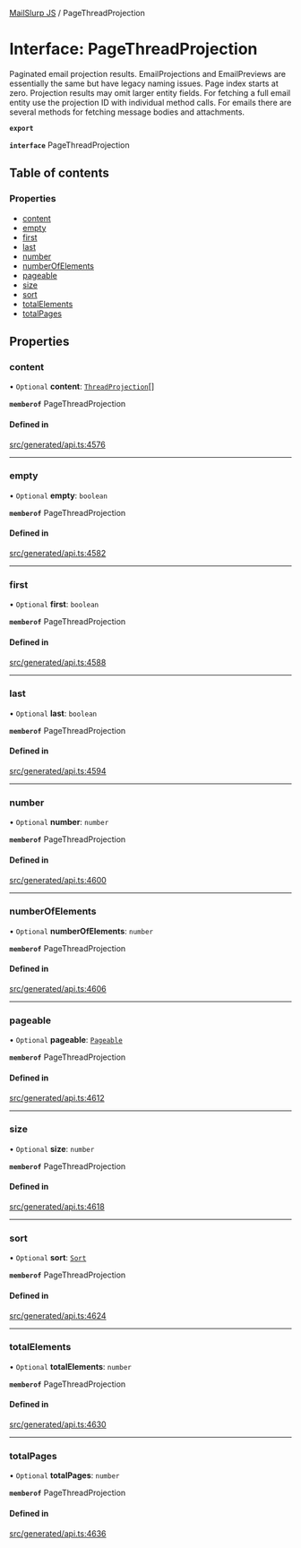 [MailSlurp JS](../README.md) / PageThreadProjection

# Interface: PageThreadProjection

Paginated email projection results. EmailProjections and EmailPreviews are essentially the same but have legacy naming issues. Page index starts at zero. Projection results may omit larger entity fields. For fetching a full email entity use the projection ID with individual method calls. For emails there are several methods for fetching message bodies and attachments.

**`export`**

**`interface`** PageThreadProjection

## Table of contents

### Properties

- [content](PageThreadProjection.md#content)
- [empty](PageThreadProjection.md#empty)
- [first](PageThreadProjection.md#first)
- [last](PageThreadProjection.md#last)
- [number](PageThreadProjection.md#number)
- [numberOfElements](PageThreadProjection.md#numberofelements)
- [pageable](PageThreadProjection.md#pageable)
- [size](PageThreadProjection.md#size)
- [sort](PageThreadProjection.md#sort)
- [totalElements](PageThreadProjection.md#totalelements)
- [totalPages](PageThreadProjection.md#totalpages)

## Properties

### content

• `Optional` **content**: [`ThreadProjection`](ThreadProjection.md)[]

**`memberof`** PageThreadProjection

#### Defined in

[src/generated/api.ts:4576](https://github.com/mailslurp/mailslurp-client/blob/5523864/src/generated/api.ts#L4576)

___

### empty

• `Optional` **empty**: `boolean`

**`memberof`** PageThreadProjection

#### Defined in

[src/generated/api.ts:4582](https://github.com/mailslurp/mailslurp-client/blob/5523864/src/generated/api.ts#L4582)

___

### first

• `Optional` **first**: `boolean`

**`memberof`** PageThreadProjection

#### Defined in

[src/generated/api.ts:4588](https://github.com/mailslurp/mailslurp-client/blob/5523864/src/generated/api.ts#L4588)

___

### last

• `Optional` **last**: `boolean`

**`memberof`** PageThreadProjection

#### Defined in

[src/generated/api.ts:4594](https://github.com/mailslurp/mailslurp-client/blob/5523864/src/generated/api.ts#L4594)

___

### number

• `Optional` **number**: `number`

**`memberof`** PageThreadProjection

#### Defined in

[src/generated/api.ts:4600](https://github.com/mailslurp/mailslurp-client/blob/5523864/src/generated/api.ts#L4600)

___

### numberOfElements

• `Optional` **numberOfElements**: `number`

**`memberof`** PageThreadProjection

#### Defined in

[src/generated/api.ts:4606](https://github.com/mailslurp/mailslurp-client/blob/5523864/src/generated/api.ts#L4606)

___

### pageable

• `Optional` **pageable**: [`Pageable`](Pageable.md)

**`memberof`** PageThreadProjection

#### Defined in

[src/generated/api.ts:4612](https://github.com/mailslurp/mailslurp-client/blob/5523864/src/generated/api.ts#L4612)

___

### size

• `Optional` **size**: `number`

**`memberof`** PageThreadProjection

#### Defined in

[src/generated/api.ts:4618](https://github.com/mailslurp/mailslurp-client/blob/5523864/src/generated/api.ts#L4618)

___

### sort

• `Optional` **sort**: [`Sort`](Sort.md)

**`memberof`** PageThreadProjection

#### Defined in

[src/generated/api.ts:4624](https://github.com/mailslurp/mailslurp-client/blob/5523864/src/generated/api.ts#L4624)

___

### totalElements

• `Optional` **totalElements**: `number`

**`memberof`** PageThreadProjection

#### Defined in

[src/generated/api.ts:4630](https://github.com/mailslurp/mailslurp-client/blob/5523864/src/generated/api.ts#L4630)

___

### totalPages

• `Optional` **totalPages**: `number`

**`memberof`** PageThreadProjection

#### Defined in

[src/generated/api.ts:4636](https://github.com/mailslurp/mailslurp-client/blob/5523864/src/generated/api.ts#L4636)
